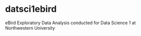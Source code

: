 # datsci1ebird
eBird Exploratory Data Analysis conducted for Data Science 1 at Northwestern University
